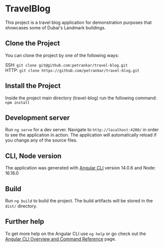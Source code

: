# TravelBlog

This project is a travel blog application for demonstration purposes that showcases some of Dubai's Landmark buildings.

## Clone the Project

You can clone the project by one of the following ways:

SSH: `git clone git@github.com:petrankar/travel-blog.git`<br>
HTTP: `git clone https://github.com/petrankar/travel-blog.git`

## Install the Project

Inside the project main directory (travel-blog) run the following command:
`npm install`

## Development server

Run `ng serve` for a dev server. Navigate to `http://localhost:4200/` in order to see the application in action.
The application will automatically reload if you change any of the source files.

## CLI, Node version

The application was generated with [Angular CLI](https://github.com/angular/angular-cli) version 14.0.6 and Node: 16.16.0

## Build

Run `ng build` to build the project. The build artifacts will be stored in the `dist/` directory.

## Further help

To get more help on the Angular CLI use `ng help` or go check out the [Angular CLI Overview and Command Reference](https://angular.io/cli) page.
